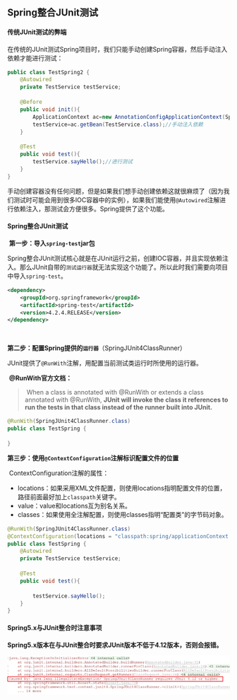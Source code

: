 ## Spring整合JUnit测试

#### 传统JUnit测试的弊端

​	在传统的JUnit测试Spring项目时，我们只能手动创建Spring容器，然后手动注入依赖才能进行测试：

```java
public class TestSpring2 {
    @Autowired
    private TestService testService;

    @Before
    public void init(){
        ApplicationContext ac=new AnnotationConfigApplicationContext(SpringConfiguration.class);//手动创建容器
        testService=ac.getBean(TestService.class);//手动注入依赖
    }

    @Test
    public void test(){
        testService.sayHello();//进行测试
    }
}
```

​	手动创建容器没有任何问题，但是如果我们想手动创建依赖这就很麻烦了（因为我们测试时可能会用到很多IOC容器中的实例），如果我们能使用`@Autowired`注解进行依赖注入，那测试会方便很多。Spring提供了这个功能。

#### Spring整合JUnit测试

​	**第一步：导入`spring-test`jar包**

​	Spring整合JUnit测试核心就是在JUnit运行之前，创建IOC容器，并且实现依赖注入。那么JUnit自带的`测试运行器`就无法实现这个功能了。所以此时我们需要向项目中导入`spring-test`。

```xml
<dependency>
    <groupId>org.springframework</groupId>
    <artifactId>spring-test</artifactId>
    <version>4.2.4.RELEASE</version>
</dependency>
```

​	

**第二步：配置Spring提供的`运行器`**（SpringJUnit4ClassRunner）

​	JUnit提供了`@RunWith`注解，用配置当前测试类运行时所使用的运行器。

​		**@RunWith官方文档：**

> ​		When a class is annotated with @RunWith or extends a class annotated with @RunWith, **JUnit will invoke the class it references to run the tests in that class instead of the runner built into JUnit.** 
>

```java
@RunWith(SpringJUnit4ClassRunner.class)
public class TestSpring {
   
}
```



**第三步：使用`@ContextConfiguration`注解标识配置文件的位置**

​	ContextConfiguration注解的属性：

- locations：如果采用XML文件配置，则使用locations指明配置文件的位置，路径前面最好加上`classpath`关键字。
- value：value和locations互为别名关系。
- classes：如果使用全注解配置，则使用classes指明“配置类”的字节码对象。

```java
@RunWith(SpringJUnit4ClassRunner.class)
@ContextConfiguration(locations = "classpath:spring/applicationContext.xml")
public class TestSpring {
    @Autowired
    private TestService testService;

    @Test
    public void test(){

        testService.sayHello();
    }
}
```



#### Spring5.x与JUnit整合时注意事项

​	**Spring5.x版本在与JUnit整合时要求JUnit版本不低于4.12版本，否则会报错。**

![](../images/20.png)